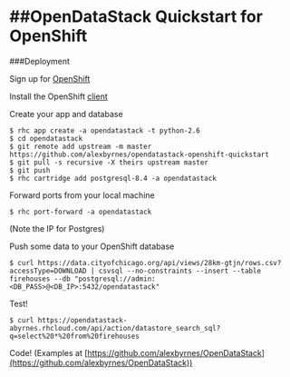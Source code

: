 ##OpenDataStack Quickstart for OpenShift
=====

###Deployment

Sign up for [OpenShift](https://openshift.redhat.com/app/)

Install the OpenShift [client](https://openshift.redhat.com/community/developers/rhc-client-tools-install)

Create your app and database

    $ rhc app create -a opendatastack -t python-2.6
    $ cd opendatastack
    $ git remote add upstream -m master https://github.com/alexbyrnes/opendatastack-openshift-quickstart
    $ git pull -s recursive -X theirs upstream master
    $ git push
    $ rhc cartridge add postgresql-8.4 -a opendatastack

Forward ports from your local machine

    $ rhc port-forward -a opendatastack    
(Note the IP for Postgres)

Push some data to your OpenShift database

    $ curl https://data.cityofchicago.org/api/views/28km-gtjn/rows.csv?accessType=DOWNLOAD | csvsql --no-constraints --insert --table firehouses --db "postgresql://admin:<DB_PASS>@<DB_IP>:5432/opendatastack"

Test!

    $ curl https://opendatastack-abyrnes.rhcloud.com/api/action/datastore_search_sql?q=select%20*%20from%20firehouses

Code! (Examples at [https://github.com/alexbyrnes/OpenDataStack](https://github.com/alexbyrnes/OpenDataStack))
